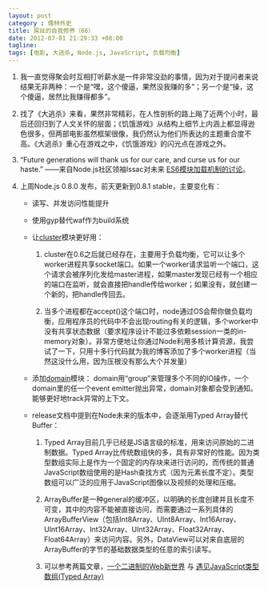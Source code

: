 ```yaml
---
layout: post
category : 儒林外史
title: 屌丝的自我修养（66）
date: 2012-07-01 21:29:33 +08:00
tagline:
tags: [电影, 大逃杀, Node.js, JavaScript, 负载均衡]
---
```


1. 我一直觉得聚会时互相打听薪水是一件非常没劲的事情，因为对于提问者来说结果无非两种：一个是“嘿，这个傻逼，果然没我赚的多”；另一个是“操，这个傻逼，居然比我赚得都多”。

2. 找了《大逃杀》来看，果然非常精彩，在人性剖析的路上飚了近两个小时，最后还回归到了人文关怀的层面；《饥饿游戏》从结构上细节上内涵上都显得逊色很多，但两部电影虽然框架很像，我仍然认为他们所表达的主题重合度不高。《大逃杀》重心在游戏之中，《饥饿游戏》的闪光点在游戏之外。

3. “Future generations will thank us for our care, and curse us for our haste.” ——来自Node.js社区领袖Issac对未来
[ES6模块加载机制的讨论][1]。

4. 上周Node.js 0.8.0 发布，前天更新到0.8.1 stable，主要变化有：

    * 读写、并发访问性能提升

    * 使用gyp替代waf作为build系统

    * 让[cluster][2]模块更好用：

        1. cluster在0.6之后就已经存在，主要用于负载均衡，它可以让多个worker进程共享socket端口。如果一个worker请求监听一个端口，这个请求会被序列化发给master进程，如果master发现已经有一个相应的端口在监听，就会直接把handle传给worker；如果没有，就创建一个新的，把handle传回去。

        2. 当多个进程都在accept()这个端口时，node通过OS会帮你做负载均衡，应用程序员的代码中不会出现routing有关的逻辑，多个worker中没有共享状态数据（要求程序设计不能过多依赖session一类的in-memory对象）。非常方便地让你通过Node利用多核计算资源，我尝试了一下，只用十多行代码就为我的博客添加了多个worker进程（当然这没什么用，因为压根没有那么大个并发量）

    * 添加[domain][3]模块： domain用“group”来管理多个不同的IO操作，一个domain里的任一个event emitter抛出异常，domain对象都会受到通知。能够更好地track异常的上下文。

    * release文档中提到在Node未来的版本中，会逐渐用Typed Array替代Buffer：

        1. Typed Array目前几乎已经是JS语言级的标准，用来访问原始的二进制数据。Typed Array比传统数组快的多，具有非常好的性能。因为类型数组实际上是作为一个固定的内存块来进行访问的，而传统的普通JavaScript数组使用的是Hash查找方式（因为元素长度不定）。类型数组可以广泛的应用于JavaScript图像以及视频的处理和压缩。

        2. ArrayBuffer是一种general的缓冲区，以明确的长度创建并且长度不可变，其中的内容不能被直接访问，而需要通过一系列具体的ArrayBufferView（包括Int8Array、UInt8Array、Int16Array、UInt16Array、Int32Array、UInt32Array、Float32Array、Float64Array）来访问内容。另外，DataView可以对来自底层的ArrayBuffer的字节的基础数据类型的任意的索引读写。

        3. 可以参考两篇文章，[一个二进制的Web新世界][4] 与 [遇见JavaScript类型数组(Typed Array)][5]

[1]: http://blog.izs.me/post/25906678790/on-es-6-modules?utm_source=javascriptweekly&utm_medium=email "ES6模块加载机制的讨论"
[2]: http://nodejs.org/api/cluster.html "cluster"
[3]: http://nodejs.org/api/domain.html "domain"
[4]: http://sd.csdn.net/a/20111231/309963.html "一个二进制的Web新世界"
[5]: http://blog.csdn.net/hfahe/article/details/7421203 "遇见Javascript类型数组(Typed Array)"
